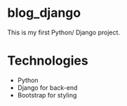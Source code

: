# blog_django

This is my first Python/ Django project.

# Technologies

- Python
- Django for back-end
- Bootstrap for styling

